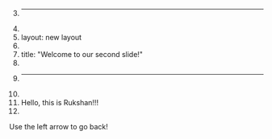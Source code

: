 3.	---
4.	
5.	layout: new layout
6.	
7.	title: "Welcome to our second slide!"
8.	
9.	---
10.	
11. Hello, this is Rukshan!!!
12.	
Use the left arrow to go back!
